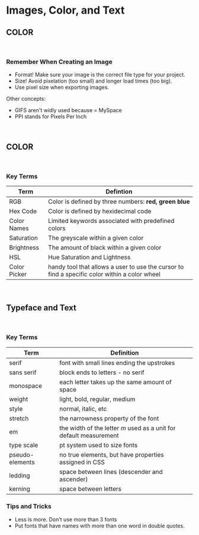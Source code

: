 # Images, Color, and Text

## COLOR

&nbsp;


### Remember When Creating an Image

- Format! Make sure your image is the correct file type for your project.
- Size! Avoid pixelation (too small) and longer load times (too big).
- Use pixel size when exporting images.

Other concepts:

- GIFS aren't widly used because = MySpace
- PPI stands for Pixels Per Inch

&nbsp;



## COLOR

&nbsp;


### Key Terms

Term | Defintion
----- | -----
RGB | Color is defined by three numbers: **red, green blue**
Hex Code | Color is defined by hexidecimal code
Color Names | Limited keywords associated with predefined colors
Saturation | The greyscale within a given color
Brightness | The amount of black within a given color
HSL | Hue Saturation and Lightness
Color Picker | handy tool that allows a user to use the cursor to find a specific color within a color wheel

&nbsp;


## Typeface and Text

&nbsp;


### Key Terms

Term | Definition
----- | -----
serif | font with small lines ending the upstrokes
sans serif | block ends to letters - no serif
monospace | each letter takes up the same amount of space
weight | light, bold, regular, medium
style | normal, italic, etc
stretch | the narrowness property of the font
em | the width of the letter *m* used as a unit for default measurement
type scale | pt system used to size fonts
pseudo-elements | no true elements, but have properties assigned in CSS
ledding | space between lines (descender and ascender)
kerning | space between letters

### Tips and Tricks

- Less is more. Don't use more than 3 fonts
- Put fonts that have names with more than one word in double quotes.




